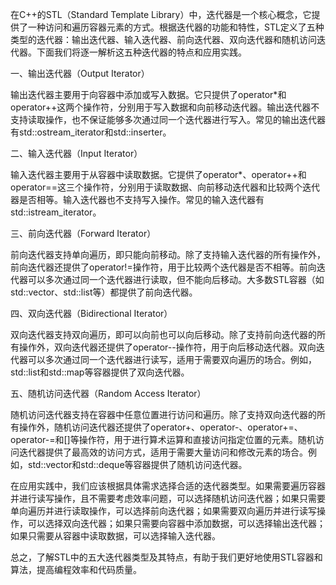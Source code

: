 在C++的STL（Standard Template Library）中，迭代器是一个核心概念，它提供了一种访问和遍历容器元素的方式。根据迭代器的功能和特性，STL定义了五种类型的迭代器：输出迭代器、输入迭代器、前向迭代器、双向迭代器和随机访问迭代器。下面我们将逐一解析这五种迭代器的特点和应用实践。

一、输出迭代器（Output Iterator）

输出迭代器主要用于向容器中添加或写入数据。它只提供了operator*和operator++这两个操作符，分别用于写入数据和向前移动迭代器。输出迭代器不支持读取操作，也不保证能够多次通过同一个迭代器进行写入。常见的输出迭代器有std::ostream_iterator和std::inserter。

二、输入迭代器（Input Iterator）

输入迭代器主要用于从容器中读取数据。它提供了operator*、operator++和operator==这三个操作符，分别用于读取数据、向前移动迭代器和比较两个迭代器是否相等。输入迭代器也不支持写入操作。常见的输入迭代器有std::istream_iterator。

三、前向迭代器（Forward Iterator）

前向迭代器支持单向遍历，即只能向前移动。除了支持输入迭代器的所有操作外，前向迭代器还提供了operator!=操作符，用于比较两个迭代器是否不相等。前向迭代器可以多次通过同一个迭代器进行读取，但不能向后移动。大多数STL容器（如std::vector、std::list等）都提供了前向迭代器。

四、双向迭代器（Bidirectional Iterator）

双向迭代器支持双向遍历，即可以向前也可以向后移动。除了支持前向迭代器的所有操作外，双向迭代器还提供了operator--操作符，用于向后移动迭代器。双向迭代器可以多次通过同一个迭代器进行读写，适用于需要双向遍历的场合。例如，std::list和std::map等容器提供了双向迭代器。

五、随机访问迭代器（Random Access Iterator）

随机访问迭代器支持在容器中任意位置进行访问和遍历。除了支持双向迭代器的所有操作外，随机访问迭代器还提供了operator+、operator-、operator+=、operator-=和[]等操作符，用于进行算术运算和直接访问指定位置的元素。随机访问迭代器提供了最高效的访问方式，适用于需要大量访问和修改元素的场合。例如，std::vector和std::deque等容器提供了随机访问迭代器。

在应用实践中，我们应该根据具体需求选择合适的迭代器类型。如果需要遍历容器并进行读写操作，且不需要考虑效率问题，可以选择随机访问迭代器；如果只需要单向遍历并进行读取操作，可以选择前向迭代器；如果需要双向遍历并进行读写操作，可以选择双向迭代器；如果只需要向容器中添加数据，可以选择输出迭代器；如果只需要从容器中读取数据，可以选择输入迭代器。

总之，了解STL中的五大迭代器类型及其特点，有助于我们更好地使用STL容器和算法，提高编程效率和代码质量。
